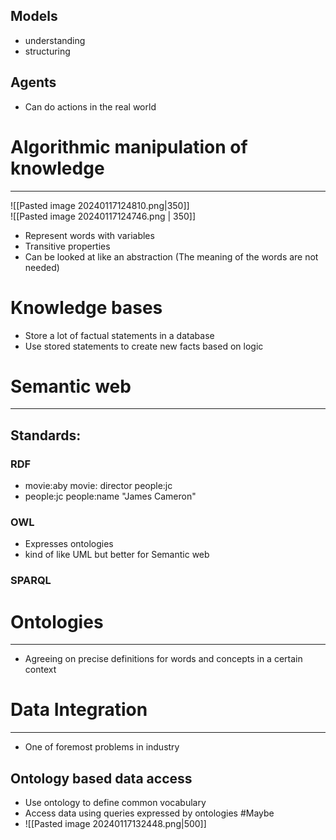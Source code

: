 
## Models
* understanding
* structuring

## Agents
* Can do actions in the real world


# Algorithmic manipulation of knowledge
---
![[Pasted image 20240117124810.png|350]]  
![[Pasted image 20240117124746.png | 350]]
* Represent words with variables
* Transitive properties
* Can be looked at like an abstraction (The meaning of the words are not needed)


# Knowledge bases

* Store a lot of factual statements in a database
* Use stored statements to create new facts based on logic


# Semantic web
---

## Standards:

### RDF
* movie:aby movie: director people:jc
* people:jc people:name "James Cameron"


### OWL
* Expresses ontologies
* kind of like UML but better for Semantic web

### SPARQL


# Ontologies
---
* Agreeing on precise definitions for words and concepts in a certain context



# Data Integration
---

* One of foremost problems in industry

## Ontology based data access

* Use ontology to define common vocabulary
* Access data using queries expressed by ontologies #Maybe
* ![[Pasted image 20240117132448.png|500]]
